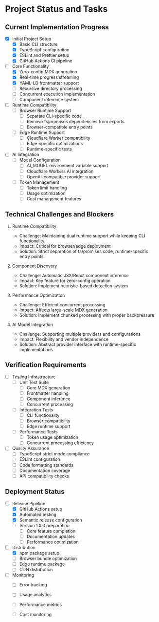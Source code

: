 # Project Status and Tasks

## Current Implementation Progress

- [x] Initial Project Setup
  - [x] Basic CLI structure
  - [x] TypeScript configuration
  - [x] ESLint and Prettier setup
  - [x] GitHub Actions CI pipeline

- [ ] Core Functionality
  - [x] Zero-config MDX generation
  - [x] Real-time progress streaming
  - [x] YAML-LD frontmatter support
  - [ ] Recursive directory processing
  - [ ] Concurrent execution implementation
  - [ ] Component inference system

- [ ] Runtime Compatibility
  - [ ] Browser Runtime Support
    - [ ] Separate CLI-specific code
    - [ ] Remove fs/promises dependencies from exports
    - [ ] Browser-compatible entry points
  - [ ] Edge Runtime Support
    - [ ] Cloudflare Worker compatibility
    - [ ] Edge-specific optimizations
    - [ ] Runtime-specific tests

- [ ] AI Integration
  - [ ] Model Configuration
    - [ ] AI_MODEL environment variable support
    - [ ] Cloudflare Workers AI integration
    - [ ] OpenAI-compatible provider support
  - [ ] Token Management
    - [ ] Token limit handling
    - [ ] Usage optimization
    - [ ] Cost management features

## Technical Challenges and Blockers

1. Runtime Compatibility
   - Challenge: Maintaining dual runtime support while keeping CLI functionality
   - Impact: Critical for browser/edge deployment
   - Solution: Strict separation of fs/promises code, runtime-specific entry points

2. Component Discovery
   - Challenge: Automatic JSX/React component inference
   - Impact: Key feature for zero-config operation
   - Solution: Implement heuristic-based detection system

3. Performance Optimization
   - Challenge: Efficient concurrent processing
   - Impact: Affects large-scale MDX generation
   - Solution: Implement chunked processing with proper backpressure

4. AI Model Integration
   - Challenge: Supporting multiple providers and configurations
   - Impact: Flexibility and vendor independence
   - Solution: Abstract provider interface with runtime-specific implementations

## Verification Requirements

- [ ] Testing Infrastructure
  - [ ] Unit Test Suite
    - [ ] Core MDX generation
    - [ ] Frontmatter handling
    - [ ] Component inference
    - [ ] Concurrent processing
  - [ ] Integration Tests
    - [ ] CLI functionality
    - [ ] Browser compatibility
    - [ ] Edge runtime support
  - [ ] Performance Tests
    - [ ] Token usage optimization
    - [ ] Concurrent processing efficiency

- [ ] Quality Assurance
  - [ ] TypeScript strict mode compliance
  - [ ] ESLint configuration
  - [ ] Code formatting standards
  - [ ] Documentation coverage
  - [ ] API compatibility checks

## Deployment Status

- [ ] Release Pipeline
  - [x] GitHub Actions setup
  - [x] Automated testing
  - [x] Semantic release configuration
  - [ ] Version 1.0.0 preparation
    - [ ] Core feature completion
    - [ ] Documentation updates
    - [ ] Performance optimization

- [ ] Distribution
  - [x] npm package setup
  - [ ] Browser bundle optimization
  - [ ] Edge runtime package
  - [ ] CDN distribution

- [ ] Monitoring
  - [ ] Error tracking
  - [ ] Usage analytics
  - [ ] Performance metrics
  - [ ] Cost monitoring

